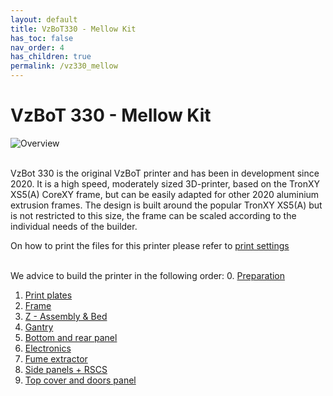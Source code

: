 ```yaml
---
layout: default
title: VzBoT330 - Mellow Kit
has_toc: false
nav_order: 4
has_children: true
permalink: /vz330_mellow
---
```


# VzBoT 330 - Mellow Kit

![Overview](/assets/images/manual/vz330_mellow/overview.png)
<br/>
<br/>

VzBot 330 is the original VzBoT printer and has been in development since 2020. It is a high speed, moderately sized 3D-printer, based on the TronXY XS5(A) CoreXY frame, but can be easily adapted for other 2020 aluminium extrusion frames. The design is built around the popular TronXY XS5(A) but is not restricted to this size, the frame can be scaled according to the individual needs of the builder. <br/>

On how to print the files for this printer please refer to [print settings](/general/print-settings)
<br/>
<br/>

We advice to build the printer in the following order:
0. [Preparation](./vz330_mellow/preparation)
1. [Print plates](./vz330_mellow/print_plates)
2. [Frame](./vz330_mellow/frame)
3. [Z - Assembly & Bed](./vz330_mellow/z_assembly)
4. [Gantry](./vz330_mellow/gantry)
5. [Bottom and rear panel](./vz330_mellow/bottom_panels)
6. [Electronics](./vz330_mellow/electronics)
7. [Fume extractor](./vz330_mellow/fume_extractor)
8. [Side panels + RSCS](./vz330_mellow/rscs)
9. [Top cover and doors panel](./vz330_mellow/top_cover)